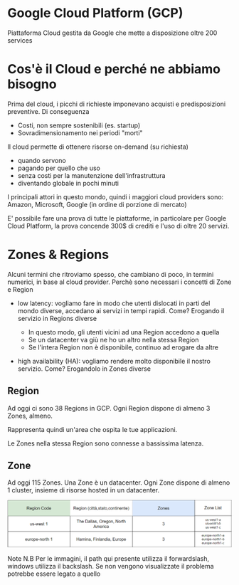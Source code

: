 # Google Cloud Platform (GCP)

Piattaforma Cloud gestita da Google che mette a disposizione oltre 200 services

# Cos'è il Cloud e perché ne abbiamo bisogno

Prima del cloud,  i picchi di richieste imponevano acquisti e predisposizioni preventive. Di conseguenza

- Costi, non sempre sostenibili (es. startup)
- Sovradimensionamento nei periodi "morti"

Il cloud permette di ottenere risorse on-demand (su richiesta)
- quando servono
- pagando per quello che uso
- senza costi per la manutenzione dell'infrastruttura
- diventando globale in pochi minuti

I principali attori in questo mondo, quindi i maggiori cloud providers sono: Amazon, Microsoft, Google (in ordine di porzione di mercato)

E' possibile fare una prova di tutte le piattaforme, in particolare per Google Cloud Platform, la prova concende 300$ di crediti e l'uso di oltre 20 servizi.

# Zones & Regions
Alcuni termini che ritroviamo spesso, che cambiano di poco, in termini numerici, in base al cloud provider.
Perchè sono necessari i concetti di Zone e Region

- low latency: vogliamo fare in modo che utenti dislocati in parti del mondo diverse, accedano ai servizi in tempi rapidi. Come? Erogando il servizio in Regions diverse
    - In questo modo, gli utenti vicini ad una Region accedono a quella
    - Se un datacenter va giù ne ho un altro nella stessa Region
    - Se l'intera Region non è disponibile, continuo ad erogare da altre

- high availability (HA): vogliamo rendere molto disponibile il nostro servizio. Come? Erogandolo in Zones diverse

## Region
Ad oggi ci sono 38 Regions in GCP. Ogni Region dispone di almeno 3 Zones, almeno.

Rappresenta quindi un'area che ospita le tue applicazioni.

Le Zones nella stessa Region sono connesse a bassissima latenza. 

## Zone
Ad oggi 115 Zones. Una Zone è un datacenter. Ogni Zone dispone di almeno 1 cluster, insieme di risorse hosted in un datacenter. 

![Alt text](Images/Regions_zones.png)




Note
N.B Per le immagini, il path qui presente utilizza il forwardslash, windows utilizza il backslash. Se non vengono visualizzate il problema potrebbe essere legato a quello